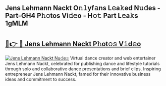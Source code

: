 ## Jens Lehmann Nackt O𝚗𝚕yf𝚊ns L𝚎a𝚔ed N𝚞𝚍es - Part-GH4 P𝚑𝚘tos Vi𝚍𝚎o - H𝚘𝚝 Part L𝚎a𝚔s 1gMLM

# <h2><a href="http://kfa2cgx.oniu.top/?m=Jens+Lehmann+Nackt">🔗👉 🔴 Jens Lehmann Nackt P𝚑ot𝚘𝚜 V𝚒d𝚎o</a></h2>

[![Jens Lehmann Nackt Nu𝚍e𝚜](https://i.imgur.com/0qMVB7G.gif)](http://kfa2cgx.oniu.top/?m=Jens+Lehmann+Nackt)
Virtual dance creator and web entertainer Jens Lehmann Nackt, celebrated for publishing dance and lifestyle tutorials through solo and collaborative dance presentations and brief clips. Inspiring entrepreneur Jens Lehmann Nackt, famed for their innovative business ideas and commitment to success.  
